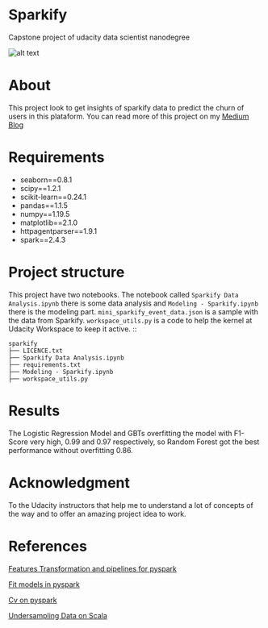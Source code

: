 # Sparkify
Capstone project of udacity data scientist nanodegree
 
![alt text](https://i.pinimg.com/736x/5e/64/d8/5e64d895f7c72537ff5f4c97ba66e750.jpg "Sparkify")

# About
This project look to get insights of sparkify data to predict the churn of users in this plataform. You can read more of this project on my [Medium Blog](https://ssantos-igor.medium.com/sparkify-understand-the-costumers-e081168d077c)

# Requirements
* seaborn==0.8.1
* scipy==1.2.1
* scikit-learn==0.24.1
* pandas==1.1.5
* numpy==1.19.5
* matplotlib==2.1.0
* httpagentparser==1.9.1
* spark==2.4.3

# Project structure
This project have two notebooks. The notebook called `Sparkify Data Analysis.ipynb` there is some data analysis and `Modeling - Sparkify.ipynb` there is the modeling part.
`mini_sparkify_event_data.json` is a sample with the data from Sparkify. 
`workspace_utils.py` is a code to help the kernel at Udacity Workspace to keep it active.
::

    sparkify
    ├── LICENCE.txt
    ├── Sparkify Data Analysis.ipynb         
    ├── requirements.txt
    ├── Modeling - Sparkify.ipynb        
    ├── workspace_utils.py


# Results
The Logistic Regression Model and GBTs overfitting the model with F1-Score very high, 0.99 and 0.97 respectively, so Random Forest got the best performance without overfitting 0.86.

# Acknowledgment
To the Udacity instructors that help me to understand a lot of concepts of the way and to offer an amazing project idea to work.
# References

[Features Transformation and pipelines for pyspark](https://www.analyticsvidhya.com/blog/2019/11/build-machine-learning-pipelines-pyspark/)

[Fit models in pyspark](https://www.kaggle.com/tylerx/machine-learning-with-spark)

[Cv on pyspark](https://github.com/susanli2016/PySpark-and-MLlib/blob/master/Machine%20Learning%20PySpark%20and%20MLlib.ipynb)

[Undersampling Data on Scala](https://github.com/phatak-dev/spark-ml-kaggle/blob/master/src/main/scala/com/madhukaraphatak/spark/ml/UnderSampling.scala)
